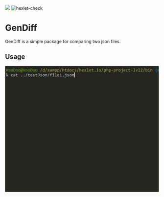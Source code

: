 <a href="https://codeclimate.com/github/voodoo133/php-project-lvl2/maintainability"><img src="https://api.codeclimate.com/v1/badges/6571b91ebf24fdbad83f/maintainability" /></a>
![hexlet-check](https://github.com/voodoo133/php-project-lvl2/workflows/hexlet-check/badge.svg)
<h1>GenDiff</h1>
<p>GenDiff is a simple package for comparing two json files.</p>
<h2>Usage</h2>
<a target="_blank" rel="noopener noreferrer" href="/images/gendiff-workflow.gif"><img src="/images/gendiff-workflow.gif" alt="gendiff-workflow" style="max-width:100%;"></a>